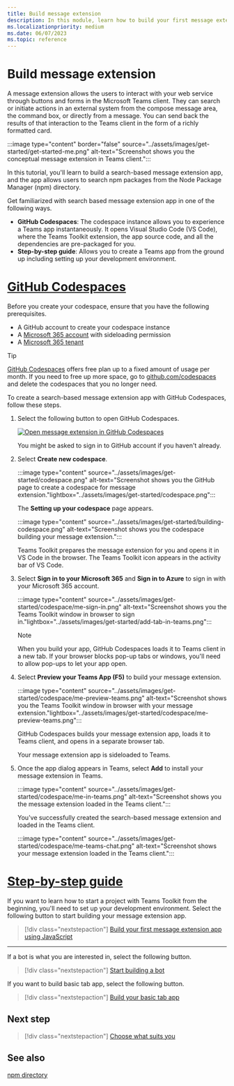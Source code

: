 ```yaml
---
title: Build message extension
description: In this module, learn how to build your first message extension for your Teams app.
ms.localizationpriority: medium
ms.date: 06/07/2023
ms.topic: reference
---
```


# Build message extension

A message extension allows the users to interact with your web service through buttons and forms in the Microsoft Teams client. They can search or initiate actions in an external system from the compose message area, the command box, or directly from a message. You can send back the results of that interaction to the Teams client in the form of a richly formatted card.

:::image type="content" border="false" source="../assets/images/get-started/get-started-me.png" alt-text="Screenshot shows you the conceptual message extension in Teams client.":::

In this tutorial, you'll learn to build a search-based message extension app, and the app allows users to search npm packages from the Node Package Manager (npm) directory.

Get familiarized with search based message extension app in one of the following ways.

* **GitHub Codespaces**: The codespace instance allows you to experience a Teams app instantaneously. It opens Visual Studio Code (VS Code), where the Teams Toolkit extension, the app source code, and all the dependencies are pre-packaged for you.
* **Step-by-step guide**: Allows you to create a Teams app from the ground up including setting up your development environment.

# [GitHub Codespaces](#tab/teamstoolkitcodespaces)

Before you create your codespace, ensure that you have the following prerequisites.

* A GitHub account to create your codespace instance
* A [Microsoft 365 account](https://developer.microsoft.com/microsoft-365/dev-program) with sideloading permission
* A [Microsoft 365 tenant](../concepts/build-and-test/prepare-your-o365-tenant.md)

> [!TIP]
> [GitHub Codespaces](https://github.com/features/codespaces) offers free plan up to a fixed amount of usage per month. If you need to free up more space, go to [github.com/codespaces](https://github.com/codespaces) and delete the codespaces that you no longer need.

To create a search-based message extension app with GitHub Codespaces, follow these steps.

1. Select the following button to open GitHub Codespaces.

    <a href="https://github.com/codespaces/new?hide_repo_select=true&ref=v3&repo=348288141&machine=basicLinux32gb&location=WestUs2&devcontainer_path=.devcontainer%2Fnpm-search-message-extension-codespaces%2Fdevcontainer.json&resume=1" target="_blank"><img src="https://github.com/codespaces/badge.svg" alt="Open message extension in GitHub Codespaces"></a>

   You might be asked to sign in to GitHub account if you haven't already.

1. Select **Create new codespace**.

   :::image type="content" source="../assets/images/get-started/codespace.png" alt-text="Screenshot shows you the GitHub page to create a codespace for message extension."lightbox="../assets/images/get-started/codespace.png":::

   The **Setting up your codespace** page appears.

   :::image type="content" source="../assets/images/get-started/building-codespace.png" alt-text="Screenshot shows you the codespace building your message extension.":::

   Teams Toolkit prepares the message extension for you and opens it in VS Code in the browser. The Teams Toolkit icon appears in the activity bar of VS Code.

1. Select **Sign in to your Microsoft 365** and **Sign in to Azure** to sign in with your Microsoft 365 account.

   :::image type="content" source="../assets/images/get-started/codespace/me-sign-in.png" alt-text="Screenshot shows you the Teams Toolkit window in browser to sign in."lightbox="../assets/images/get-started/add-tab-in-teams.png":::

    > [!NOTE]
    >
    > When you build your app, GitHub Codespaces loads it to Teams client in a new tab. If your browser blocks pop-up tabs or windows, you'll need to allow pop-ups to let your app open.

1. Select **Preview your Teams App (F5)** to build your message extension.

      :::image type="content" source="../assets/images/get-started/codespace/me-preview-teams.png" alt-text="Screenshot shows you the Teams Toolkit window in browser with your message extension."lightbox="../assets/images/get-started/codespace/me-preview-teams.png":::

      GitHub Codespaces builds your message extension app, loads it to Teams client, and opens in a separate browser tab.

   Your message extension app is sideloaded to Teams.

1. Once the app dialog appears in Teams, select **Add** to install your message extension in Teams.

   :::image type="content" source="../assets/images/get-started/codespace/me-in-teams.png" alt-text="Screenshot shows you the message extension loaded in the Teams client.":::

   You've successfully created the search-based message extension and loaded in the Teams client.

   :::image type="content" source="../assets/images/get-started/codespace/me-teams-chat.png" alt-text="Screenshot shows your message extension loaded in the Teams client.":::

# [Step-by-step guide](#tab/step-by-step-guide)

If you want to learn how to start a project with Teams Toolkit from the beginning, you'll need to set up your development environment. Select the following button to start building your message extension app.

> [!div class="nextstepaction"]
> [Build your first message extension app using JavaScript](../sbs-gs-msgext.yml)

---

If a bot is what you are interested in, select the following button.

> [!div class="nextstepaction"]
> [Start building a bot](build-notification-bot.md)

If you want to build basic tab app, select the following button.

> [!div class="nextstepaction"]
> [Build your basic tab app](build-basic-tab-app.md)

## Next step

> [!div class="nextstepaction"]
> [Choose what suits you](choose-what-suits-you.md)

## See also

[npm directory](https://www.npmjs.com/)

